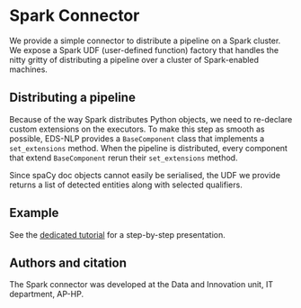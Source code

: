 # Spark Connector

We provide a simple connector to distribute a pipeline on a Spark cluster. We expose a Spark UDF (user-defined function) factory that handles the nitty gritty of distributing a pipeline over a cluster of Spark-enabled machines.

## Distributing a pipeline

Because of the way Spark distributes Python objects, we need to re-declare custom extensions on the executors. To make this step as smooth as possible, EDS-NLP provides a `BaseComponent` class that implements a `set_extensions` method. When the pipeline is distributed, every component that extend `BaseComponent` rerun their `set_extensions` method.

Since spaCy doc objects cannot easily be serialised, the UDF we provide returns a list of detected entities along with selected qualifiers.

## Example

See the [dedicated tutorial](../tutorials/working-with-spark.ipynb) for a step-by-step presentation.

## Authors and citation

The Spark connector was developed at the Data and Innovation unit, IT department, AP-HP.
